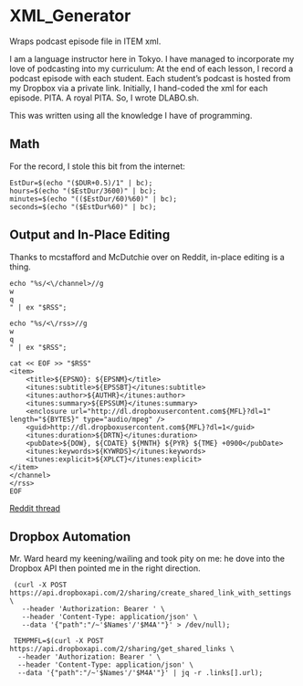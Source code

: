 # XML_Generator
Wraps podcast episode file in ITEM xml.

I am a language instructor here in Tokyo.  I have managed to incorporate my love of podcasting into my curriculum: At the end of each lesson, I record a podcast episode with each student. Each student’s podcast is hosted from my Dropbox via a private link. Initially, I hand-coded the xml for each episode. PITA. A royal PITA. So, I wrote DLABO.sh.

This was written using all the knowledge I have of programming.

## Math
For the record, I stole this bit from the internet:

    EstDur=$(echo "($DUR+0.5)/1" | bc);
    hours=$(echo "($EstDur/3600)" | bc);
    minutes=$(echo "(($EstDur/60)%60)" | bc);
    seconds=$(echo "($EstDur%60)" | bc);

## Output and In-Place Editing
Thanks to mcstafford and McDutchie over on Reddit, in-place editing is a thing.

    echo "%s/<\/channel>//g
    w
    q
    " | ex "$RSS";

    echo "%s/<\/rss>//g
    w
    q
    " | ex "$RSS";

    cat << EOF >> "$RSS"
    <item>
        <title>${EPSNO}: ${EPSNM}</title>
        <itunes:subtitle>${EPSSBT}</itunes:subtitle>
        <itunes:author>${AUTHR}</itunes:author>
        <itunes:summary>${EPSSUM}</itunes:summary>
        <enclosure url="http://dl.dropboxusercontent.com${MFL}?dl=1" length="${BYTES}" type="audio/mpeg" />
        <guid>http://dl.dropboxusercontent.com${MFL}?dl=1</guid>
        <itunes:duration>${DRTN}</itunes:duration>
        <pubDate>${DOW}, ${CDATE} ${MNTH} ${PYR} ${TME} +0900</pubDate>
        <itunes:keywords>${KYWRDS}</itunes:keywords>
        <itunes:explicit>${XPLCT}</itunes:explicit>
    </item>
    </channel>
    </rss>
    EOF
    
[Reddit thread](http://www.reddit.com/r/bash/comments/326n0c/refactoringdebugginghalp_command_line_xml/)

 ## Dropbox Automation
 Mr. Ward heard my keening/wailing and took pity on me: he dove into the Dropbox API then pointed me in the right direction.
 
     (curl -X POST https://api.dropboxapi.com/2/sharing/create_shared_link_with_settings \
       --header 'Authorization: Bearer ' \
       --header 'Content-Type: application/json' \
       --data '{"path":"/~'$Names'/'$M4A'"}' > /dev/null);

     TEMPMFL=$(curl -X POST https://api.dropboxapi.com/2/sharing/get_shared_links \
      --header 'Authorization: Bearer ' \
      --header 'Content-Type: application/json' \
      --data '{"path":"/~'$Names'/'$M4A'"}' | jq -r .links[].url);
